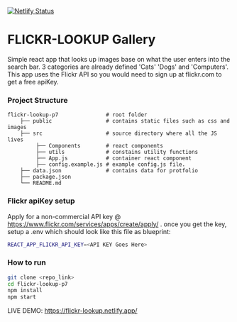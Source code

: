 [![Netlify Status](https://api.netlify.com/api/v1/badges/110add6e-f95c-465e-a6ce-a81a543744ee/deploy-status)](https://app.netlify.com/sites/flickr-lookup/deploys)

# FLICKR-LOOKUP Gallery 
Simple react app that looks up images base on what the user enters into the search bar. 3 categories are already defined 'Cats' 'Dogs' and 'Computers'. This app uses the Flickr API so you would need to sign up at flickr.com to get a free apiKey. 
### Project Structure

    flickr-lookup-p7               # root folder
        ├── public                 # contains static files such as css and images
        ├── src                    # source directory where all the JS lives 
             ├── Components        # react components 
             ├── utils             # constains utility functions
             ├── App.js            # container react component
             ├── config.example.js # example config.js file. 
        ├── data.json              # contains data for protfolio
        ├── package.json          
        └── README.md

### Flickr apiKey setup
Apply for a non-commercial API key @ https://www.flickr.com/services/apps/create/apply/ . 
once you get the key, setup a .env which should look like this file as blueprint:

```sh
REACT_APP_FLICKR_API_KEY=<API KEY Goes Here>
```

### How to run
```sh
git clone <repo_link>
cd flickr-lookup-p7
npm install
npm start
```
LIVE DEMO: https://flickr-lookup.netlify.app/
